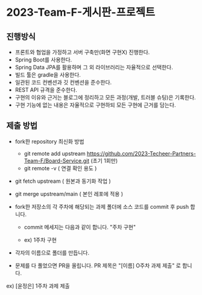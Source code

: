 # 2023-Team-F-게시판-프로젝트

진행방식
------
- 프론트와 협업을 가정하고 서버 구축만(화면 구현X) 진행한다.
- Spring Boot를 사용한다.
- Spring Data JPA를 활용하며 그 외 라이브러리는 자율적으로 선택한다.
- 빌드 툴은 gradle을 사용한다.
- 일관된 코드 컨벤션과 깃 컨벤션을 준수한다.
- REST API 규격을 준수한다.
- 구현의 이유와 근거는 블로그에 정리하고 모든 과정(개발, 트러블 슈팅)은 기록한다.
- 구현 기능에 없는 내용은 자율적으로 구현하되 모든 구현에 근거를 담는다.

제출 방법 
------
- fork한 repository 최신화 방법
  - git remote add upstream https://github.com/2023-Techeer-Partners-Team-F/Board-Service.git (초기 1회만)
  - git remote -v ( 연결 확인 용도 )


- git fetch upstream ( 원본과 동기화 작업 )
- git merge upstream/main ( 본인 레포에 적용 )

- fork한 저장소의 각 주차에 해당되는 과제 폴더에 소스 코드를 commit 후 push 합니다.

  - commit 메세지는 다음과 같이 합니다. "주차 구현"

  - ex) 1주차 구현

- 각자의 이름으로 폴더를 만듭니다.

- 문제를 다 풀었으면 PR을 올립니다. PR 제목은 "[이름] O주차 과제 제출" 로 합니다.

ex) [윤정은] 1주차 과제 제출

